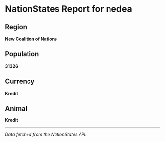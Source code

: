 
# NationStates Report for nedea

## Region
**New Coalition of Nations**

## Population
**31326**

## Currency
**Kredit**

## Animal
**Kredit**

---

*Data fetched from the NationStates API.*
